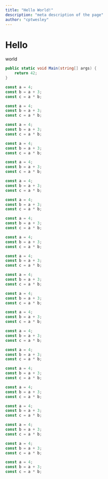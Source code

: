 ```yaml
---
title: "Hello World!"
description: "meta description of the page"
author: "cptwesley"
---
```


# Hello

world

```csharp
public static void Main(string[] args) {
    return 42;
}
```

```js [src/index.js] {1, 2-3}
const a = 4;
const b = a + 3;
const c = a * b;
```

```js [src/index.js] {1, 2-3}
const a = 4;
const b = a + 3;
const c = a * b;
```

```js [src/index.js] {1, 2-3}
const a = 4;
const b = a + 3;
const c = a * b;
```

```js [src/index.js] {1, 2-3}
const a = 4;
const b = a + 3;
const c = a * b;
```

```js [src/index.js] {1, 2-3}
const a = 4;
const b = a + 3;
const c = a * b;
```

```js [src/index.js] {1, 2-3}
const a = 4;
const b = a + 3;
const c = a * b;
```

```js [src/index.js] {1, 2-3}
const a = 4;
const b = a + 3;
const c = a * b;
```

```js [src/index.js] {1, 2-3}
const a = 4;
const b = a + 3;
const c = a * b;
```

```js [src/index.js] {1, 2-3}
const a = 4;
const b = a + 3;
const c = a * b;
```

```js [src/index.js] {1, 2-3}
const a = 4;
const b = a + 3;
const c = a * b;
```

```js [src/index.js] {1, 2-3}
const a = 4;
const b = a + 3;
const c = a * b;
```

```js [src/index.js] {1, 2-3}
const a = 4;
const b = a + 3;
const c = a * b;
```

```js [src/index.js] {1, 2-3}
const a = 4;
const b = a + 3;
const c = a * b;
```

```js [src/index.js] {1, 2-3}
const a = 4;
const b = a + 3;
const c = a * b;
```

```js [src/index.js] {1, 2-3}
const a = 4;
const b = a + 3;
const c = a * b;
```

```js [src/index.js] {1, 2-3}
const a = 4;
const b = a + 3;
const c = a * b;
```

```js [src/index.js] {1, 2-3}
const a = 4;
const b = a + 3;
const c = a * b;
```

```js [src/index.js] {1, 2-3}
const a = 4;
const b = a + 3;
const c = a * b;
```

```js [src/index.js] {1, 2-3}
const a = 4;
const b = a + 3;
const c = a * b;
```

```js [src/index.js] {1, 2-3}
const a = 4;
const b = a + 3;
const c = a * b;
```

```js [src/index.js] {1, 2-3}
const a = 4;
const b = a + 3;
const c = a * b;
```
